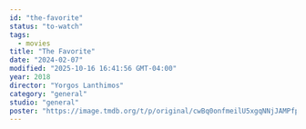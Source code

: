 ```yaml
---
id: "the-favorite"
status: "to-watch"
tags:
  - movies
title: "The Favorite"
date: "2024-02-07"
modified: "2025-10-16 16:41:56 GMT-04:00"
year: 2018
director: "Yorgos Lanthimos"
category: "general"
studio: "general"
poster: "https://image.tmdb.org/t/p/original/cwBq0onfmeilU5xgqNNjJAMPfpw.jpg"
---
```

